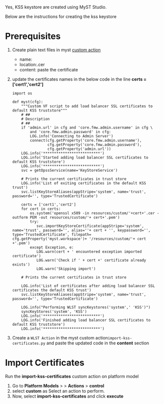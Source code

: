 Yes, KSS keystore are created using MyST Studio.

Below are the instructions for creating the kss keystore

# Prerequisites

1. Create plain text files in myst [custom action](https://help.mystsoftware.com/platform-configuration/configure-myst-custom-action#creating-custom-actions-in-myst-studio)

   - name: <KSS certificate name> 
   - location:<kSS certificate name>.cer
   - content: paste the certificate

2. update the certificates names in the below code in the line **certs = ['cert1','cert2']**

   ```
   import os
   
   def myst(cfg):
       """Custom VF script to add load balancer SSL certificates to default KSS truststore"""
       # ##
       # Description
       # ##
       if 'admin.url' in cfg and 'core.fmw.admin.username' in cfg \
           and 'core.fmw.admin.password' in cfg:
           LOG.info('Connecting to Admin Server')
           connect(cfg.getProperty('core.fmw.admin.username'),
                   cfg.getProperty('core.fmw.admin.password'),
                   cfg.getProperty('admin.url'))
       LOG.info('**************************')
       LOG.info('Started adding load balancer SSL certificates to default KSS truststore')
       LOG.info('**************************')
       svc = getOpssService(name='KeyStoreService')
   
       # Prints the current certificates in trust store
       LOG.info('List of exiting certificates in the default KSS trust')
       svc.listKeyStoreAliases(appStripe='system', name='trust', password='', type='TrustedCertificate')
   
       certs = ['cert1','cert2']
       for cert in certs:
           os.system('openssl x509 -in resources/custom/'+cert+'.cer -outform PEM -out resources/custom/'+ cert+'.pem')
           try:
              svc.importKeyStoreCertificate(appStripe='system', name='trust', password='', alias=''+ cert + '', keypassword='', type='TrustedCertificate', filepath= cfg.getProperty('myst.workspace')+ '/resources/custom/'+ cert +'.pem')
           except Exception, e:
              LOG.warn(cert + ' encountered exception imported certificate')
              LOG.warn('Check if ' + cert +' certificate already exists')
              LOG.warn('Skipping import')
       
       # Prints the current certificates in trust store
   
       LOG.info('List of certificates after adding load balancer SSL certificates the default KSS trust')
       svc.listKeyStoreAliases(appStripe='system', name='trust', password='', type='TrustedCertificate')
   
       LOG.info("Performing WLST syncKeystores('system',' 'KSS')")
       syncKeyStores('system', 'KSS')
       LOG.info('**************************')
       LOG.info('Finished adding load balancer SSL certificates to default KSS truststore')
       LOG.info('**************************')
   ```

   

3. Create a `WLST Action` in the myst custom action`import-kss-certificates.py` and paste the updated code in the **content** section

# Import Certificates

Run the **import-kss-certificates** custom action on platform model 

1. Go to **Platform Models** > <Your model> > **Actions** > **control**
2.  select **custom** as Select an action to perform.
3. Now, select  **import-kss-certificates**  and click **execute**



